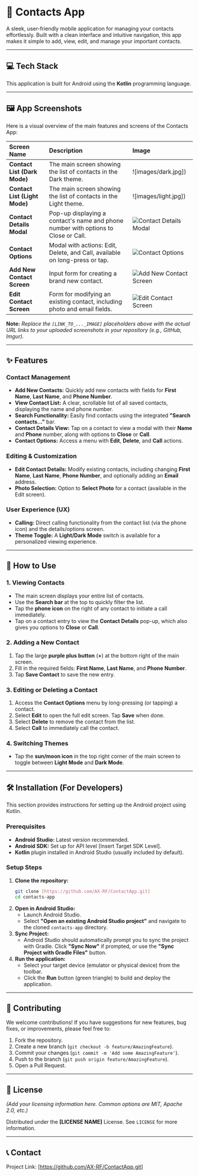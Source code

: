 # 📱 Contacts App

A sleek, user-friendly mobile application for managing your contacts effortlessly. Built with a clean interface and intuitive navigation, this app makes it simple to add, view, edit, and manage your important contacts.

---

## 💻 Tech Stack

This application is built for Android using the **Kotlin** programming language.

---

## 🖼️ App Screenshots

Here is a visual overview of the main features and screens of the Contacts App:

| Screen Name | Description | Image |
| :--- | :--- | :--- |
| **Contact List (Dark Mode)** | The main screen showing the list of contacts in the Dark theme. | ![images/dark.jpg]) |
| **Contact List (Light Mode)** | The main screen showing the list of contacts in the Light theme. | ![images/light.jpg]) |
| **Contact Details Modal** | Pop-up displaying a contact's name and phone number with options to Close or Call. | ![Contact Details Modal]([images/call.jpg]) |
| **Contact Options** | Modal with actions: Edit, Delete, and Call, available on long-press or tap. | ![Contact Options]([images/select.jpg]) |
| **Add New Contact Screen** | Input form for creating a brand new contact. | ![Add New Contact Screen]([images/add.jpg]) |
| **Edit Contact Screen** | Form for modifying an existing contact, including photo and email fields. | ![Edit Contact Screen]([images/edite.jpg]) |

**Note:** *Replace the `[LINK_TO_..._IMAGE]` placeholders above with the actual URL links to your uploaded screenshots in your repository (e.g., GitHub, Imgur).*

---

## ✨ Features

### **Contact Management**
* **Add New Contacts:** Quickly add new contacts with fields for **First Name**, **Last Name**, and **Phone Number**.
* **View Contact List:** A clear, scrollable list of all saved contacts, displaying the name and phone number.
* **Search Functionality:** Easily find contacts using the integrated **"Search contacts..."** bar.
* **Contact Details View:** Tap on a contact to view a modal with their **Name** and **Phone** number, along with options to **Close** or **Call**.
* **Contact Options:** Access a menu with **Edit**, **Delete**, and **Call** actions.

### **Editing & Customization**
* **Edit Contact Details:** Modify existing contacts, including changing **First Name**, **Last Name**, **Phone Number**, and optionally adding an **Email** address.
* **Photo Selection:** Option to **Select Photo** for a contact (available in the Edit screen).

### **User Experience (UX)**
* **Calling:** Direct calling functionality from the contact list (via the phone icon) and the details/options screen.
* **Theme Toggle:** A **Light/Dark Mode** switch is available for a personalized viewing experience.

---

## 🚀 How to Use

### **1. Viewing Contacts**
* The main screen displays your entire list of contacts.
* Use the **Search bar** at the top to quickly filter the list.
* Tap the **phone icon** on the right of any contact to initiate a call immediately.
* Tap on a contact entry to view the **Contact Details** pop-up, which also gives you options to **Close** or **Call**.

### **2. Adding a New Contact**
1.  Tap the large **purple plus button** ($\mathbf{+}$) at the bottom right of the main screen.
2.  Fill in the required fields: **First Name**, **Last Name**, and **Phone Number**.
3.  Tap **Save Contact** to save the new entry.

### **3. Editing or Deleting a Contact**
1.  Access the **Contact Options** menu by long-pressing (or tapping) a contact.
2.  Select **Edit** to open the full edit screen. Tap **Save** when done.
3.  Select **Delete** to remove the contact from the list.
4.  Select **Call** to immediately call the contact.

### **4. Switching Themes**
* Tap the **sun/moon icon** in the top right corner of the main screen to toggle between **Light Mode** and **Dark Mode**.

---

## 🛠️ Installation (For Developers)

This section provides instructions for setting up the Android project using Kotlin.

### **Prerequisites**
* **Android Studio:** Latest version recommended.
* **Android SDK:** Set up for API level [Insert Target SDK Level].
* **Kotlin** plugin installed in Android Studio (usually included by default).

### **Setup Steps**

1.  **Clone the repository:**
    ```bash
    git clone [https://github.com/AX-RF/ContactApp.git]
    cd contacts-app
    ```
2.  **Open in Android Studio:**
    * Launch Android Studio.
    * Select **"Open an existing Android Studio project"** and navigate to the cloned `contacts-app` directory.
3.  **Sync Project:**
    * Android Studio should automatically prompt you to sync the project with Gradle. Click **"Sync Now"** if prompted, or use the **"Sync Project with Gradle Files"** button.
4.  **Run the application:**
    * Select your target device (emulator or physical device) from the toolbar.
    * Click the **Run** button (green triangle) to build and deploy the application.

---

## 🤝 Contributing

We welcome contributions! If you have suggestions for new features, bug fixes, or improvements, please feel free to:

1.  Fork the repository.
2.  Create a new branch (`git checkout -b feature/AmazingFeature`).
3.  Commit your changes (`git commit -m 'Add some AmazingFeature'`).
4.  Push to the branch (`git push origin feature/AmazingFeature`).
5.  Open a Pull Request.

---

## 📄 License

*(Add your licensing information here. Common options are MIT, Apache 2.0, etc.)*

Distributed under the **[LICENSE NAME]** License. See `LICENSE` for more information.

---

## 📞 Contact

Project Link: [https://github.com/AX-RF/ContactApp.git]